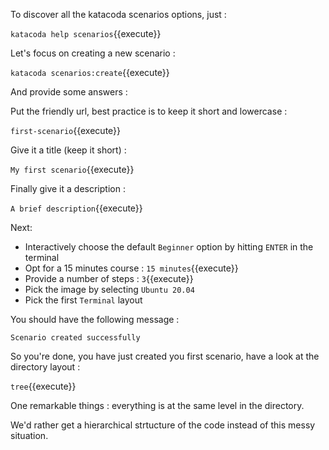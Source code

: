To discover all the katacoda scenarios options, just :

`katacoda help scenarios`{{execute}}

Let's focus on creating a new scenario :

`katacoda scenarios:create`{{execute}}

And provide some answers :

Put the friendly url, best practice is to keep it short and lowercase :

`first-scenario`{{execute}}

Give it a title (keep it short) :

`My first scenario`{{execute}}

Finally give it a description :

`A brief description`{{execute}}


Next:

- Interactively choose the default `Beginner` option by hitting `ENTER` in the terminal
- Opt for a 15 minutes course : `15 minutes`{{execute}}
- Provide a number of steps : `3`{{execute}}
- Pick the image by selecting `Ubuntu 20.04`
- Pick the first `Terminal` layout

You should have the following message :

`Scenario created successfully`

So you're done, you have just created you first scenario, have a look at the directory layout :

`tree`{{execute}}

One remarkable things : everything is at the same level in the directory.

We'd rather get a hierarchical strtucture of the code instead of this messy situation.